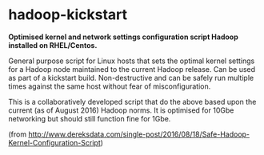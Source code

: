 # hadoop-kickstart

**Optimised kernel and network settings configuration script Hadoop installed on RHEL/Centos.**

General purpose script for Linux hosts that sets the optimal kernel settings for a Hadoop node maintained to the current Hadoop release. Can be used as part of a kickstart build. Non-destructive and can be safely run multiple times against the same host without fear of misconfiguration.

This is a collaboratively developed script that do the above based upon the current (as of August 2016) Hadoop norms.  It is optimised for 10Gbe networking but should still function fine for 1Gbe.

(from http://www.dereksdata.com/single-post/2016/08/18/Safe-Hadoop-Kernel-Configuration-Script)
